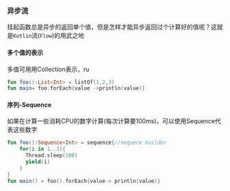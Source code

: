 ### 异步流

挂起函数总是异步的返回单个值，但是怎样才能异步返回过个计算好的值呢？这就是`Kotlin`流(`Flow`)的用武之地

#### 多个值的表示

多值可用用Collection表示，ru

```kotlin
fun foo():List<Int> = listOf(1,2,3)
fun main= foo.forEach{value ->println(value)}
```

#### 序列-Sequence

如果在计算一些消耗CPU的数字计算(每次计算要100ms)，可以使用Sequence代表这些数字

```kotlin
fun foo():Sequence<Int> = sequence{//sequece builder
  	for(i in 1..3){
      Thread.sleep(100)
      yield(i)
    }
}
fun main() = foo().forEach{value-> println(value)}
```



